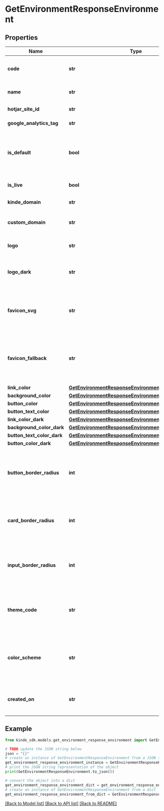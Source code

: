 # GetEnvironmentResponseEnvironment


## Properties

Name | Type | Description | Notes
------------ | ------------- | ------------- | -------------
**code** | **str** | The unique identifier for the environment. | [optional] 
**name** | **str** | The environment&#39;s name. | [optional] 
**hotjar_site_id** | **str** | Your HotJar site ID. | [optional] 
**google_analytics_tag** | **str** | Your Google Analytics tag. | [optional] 
**is_default** | **bool** | Whether the environment is the default. Typically this is your production environment. | [optional] 
**is_live** | **bool** | Whether the environment is live. | [optional] 
**kinde_domain** | **str** | Your domain on Kinde | [optional] 
**custom_domain** | **str** | Your custom domain for the environment | [optional] 
**logo** | **str** | The organization&#39;s logo URL. | [optional] 
**logo_dark** | **str** | The organization&#39;s logo URL to be used for dark themes. | [optional] 
**favicon_svg** | **str** | The organization&#39;s SVG favicon URL. Optimal format for most browsers | [optional] 
**favicon_fallback** | **str** | The favicon URL to be used as a fallback in browsers that don’t support SVG, add a PNG | [optional] 
**link_color** | [**GetEnvironmentResponseEnvironmentLinkColor**](GetEnvironmentResponseEnvironmentLinkColor.md) |  | [optional] 
**background_color** | [**GetEnvironmentResponseEnvironmentBackgroundColor**](GetEnvironmentResponseEnvironmentBackgroundColor.md) |  | [optional] 
**button_color** | [**GetEnvironmentResponseEnvironmentLinkColor**](GetEnvironmentResponseEnvironmentLinkColor.md) |  | [optional] 
**button_text_color** | [**GetEnvironmentResponseEnvironmentBackgroundColor**](GetEnvironmentResponseEnvironmentBackgroundColor.md) |  | [optional] 
**link_color_dark** | [**GetEnvironmentResponseEnvironmentLinkColor**](GetEnvironmentResponseEnvironmentLinkColor.md) |  | [optional] 
**background_color_dark** | [**GetEnvironmentResponseEnvironmentLinkColor**](GetEnvironmentResponseEnvironmentLinkColor.md) |  | [optional] 
**button_text_color_dark** | [**GetEnvironmentResponseEnvironmentLinkColor**](GetEnvironmentResponseEnvironmentLinkColor.md) |  | [optional] 
**button_color_dark** | [**GetEnvironmentResponseEnvironmentLinkColor**](GetEnvironmentResponseEnvironmentLinkColor.md) |  | [optional] 
**button_border_radius** | **int** | The border radius for buttons. Value is px, Kinde transforms to rem for rendering | [optional] 
**card_border_radius** | **int** | The border radius for cards. Value is px, Kinde transforms to rem for rendering | [optional] 
**input_border_radius** | **int** | The border radius for inputs. Value is px, Kinde transforms to rem for rendering | [optional] 
**theme_code** | **str** | Whether the environment is forced into light mode, dark mode or user preference | [optional] 
**color_scheme** | **str** | The color scheme for the environment used for meta tags based on the theme code | [optional] 
**created_on** | **str** | Date of environment creation in ISO 8601 format. | [optional] 

## Example

```python
from kinde_sdk.models.get_environment_response_environment import GetEnvironmentResponseEnvironment

# TODO update the JSON string below
json = "{}"
# create an instance of GetEnvironmentResponseEnvironment from a JSON string
get_environment_response_environment_instance = GetEnvironmentResponseEnvironment.from_json(json)
# print the JSON string representation of the object
print(GetEnvironmentResponseEnvironment.to_json())

# convert the object into a dict
get_environment_response_environment_dict = get_environment_response_environment_instance.to_dict()
# create an instance of GetEnvironmentResponseEnvironment from a dict
get_environment_response_environment_from_dict = GetEnvironmentResponseEnvironment.from_dict(get_environment_response_environment_dict)
```
[[Back to Model list]](../README.md#documentation-for-models) [[Back to API list]](../README.md#documentation-for-api-endpoints) [[Back to README]](../README.md)


